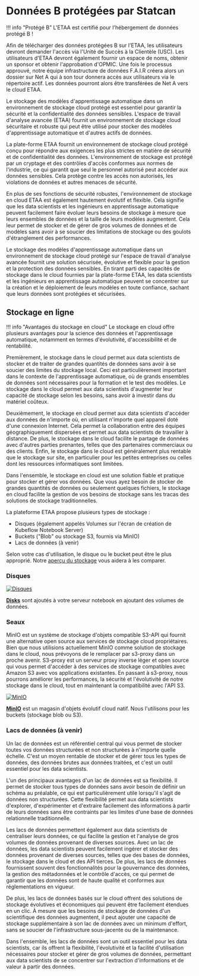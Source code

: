 # Données B protégées par Statcan

<!-- prettier-ignore -->
!!! info "Protégé B"
     L'ETAA est certifié pour l'hébergement de données protégé B !

Afin de télécharger des données protégées B sur l'ETAA, les utilisateurs devront
demander l'accès via l'Unité de Succès à la Clientèle (USC). Les utilisateurs
d'ETAA devront également fournir un espace de noms, obtenir un sponsor et
obtenir l'approbation d'OPMIC. Une fois le processus approuvé, notre équipe
infrastructure de données F.A.I.R créera alors un dossier sur Net A qui à son
tour donnera accès aux utilisateurs via le répertoire actif. Les données
pourront alors être transférées de Net A vers le cloud ETAA.

Le stockage des modèles d'apprentissage automatique dans un environnement de
stockage cloud protégé est essentiel pour garantir la sécurité et la
confidentialité des données sensibles. L'espace de travail d'analyse avancée
(ETAA) fournit un environnement de stockage cloud sécuritaire et robuste qui
peut être utilisé pour stocker des modèles d'apprentissage automatique et
d'autres actifs de données.

La plate-forme ETAA fournit un environnement de stockage cloud protégé conçu
pour répondre aux exigences les plus strictes en matière de sécurité et de
confidentialité des données. L'environnement de stockage est protégé par un
cryptage et des contrôles d'accès conformes aux normes de l'industrie, ce qui
garantit que seul le personnel autorisé peut accéder aux données sensibles. Cela
protège contre les accès non autorisés, les violations de données et autres
menaces de sécurité.

En plus de ses fonctions de sécurité robustes, l'environnement de stockage en
cloud ETAA est également hautement évolutif et flexible. Cela signifie que les
data scientists et les ingénieurs en apprentissage automatique peuvent
facilement faire évoluer leurs besoins de stockage à mesure que leurs ensembles
de données et la taille de leurs modèles augmentent. Cela leur permet de stocker
et de gérer de gros volumes de données et de modèles sans avoir à se soucier des
limitations de stockage ou des goulots d'étranglement des performances.

Le stockage des modèles d'apprentissage automatique dans un environnement de
stockage cloud protégé sur l'espace de travail d'analyse avancée fournit une
solution sécurisée, évolutive et flexible pour la gestion et la protection des
données sensibles. En tirant parti des capacités de stockage dans le cloud
fournies par la plate-forme ETAA, les data scientists et les ingénieurs en
apprentissage automatique peuvent se concentrer sur la création et le
déploiement de leurs modèles en toute confiance, sachant que leurs données sont
protégées et sécurisées.

## Stockage en ligne

<!-- prettier-ignore -->
!!! info "Avantages du stockage en cloud"
     Le stockage en cloud offre plusieurs avantages pour la science des données et l'apprentissage automatique, notamment en termes d'évolutivité, d'accessibilité et de rentabilité.

Premièrement, le stockage dans le cloud permet aux data scientists de stocker et
de traiter de grandes quantités de données sans avoir à se soucier des limites
du stockage local. Ceci est particulièrement important dans le contexte de
l'apprentissage automatique, où de grands ensembles de données sont nécessaires
pour la formation et le test des modèles. Le stockage dans le cloud permet aux
data scientists d'augmenter leur capacité de stockage selon les besoins, sans
avoir à investir dans du matériel coûteux.

Deuxièmement, le stockage en cloud permet aux data scientists d'accéder aux
données de n'importe où, en utilisant n'importe quel appareil doté d'une
connexion Internet. Cela permet la collaboration entre des équipes
géographiquement dispersées et permet aux data scientists de travailler à
distance. De plus, le stockage dans le cloud facilite le partage de données avec
d'autres parties prenantes, telles que des partenaires commerciaux ou des
clients. Enfin, le stockage dans le cloud est généralement plus rentable que le
stockage sur site, en particulier pour les petites entreprises ou celles dont
les ressources informatiques sont limitées.

Dans l'ensemble, le stockage en cloud est une solution fiable et pratique pour
stocker et gérer vos données. Que vous ayez besoin de stocker de grandes
quantités de données ou seulement quelques fichiers, le stockage en cloud
facilite la gestion de vos besoins de stockage sans les tracas des solutions de
stockage traditionnelles.

La plateforme ETAA propose plusieurs types de stockage :

- Disques (également appelés Volumes sur l'écran de création de Kubeflow
  Notebook Server)
- Buckets ("Blob" ou stockage S3, fournis via MinIO)
- Lacs de données (à venir)

Selon votre cas d'utilisation, le disque ou le bucket peut être le plus
approprié. Notre [aperçu du stockage](../5-Storage/Overview.md) vous aidera à
les comparer.

### Disques

[![Disques](../images/Disks.PNG)](Storage.md/)

**[Disks](../5-Storage/Disks.md)** sont ajoutés à votre serveur notebook en
ajoutant des volumes de données.

### Seaux

MinIO est un système de stockage d'objets compatible S3-API qui fournit une
alternative open source aux services de stockage cloud propriétaires. Bien que
nous utilisions actuellement MinIO comme solution de stockage dans le cloud,
nous prévoyons de le remplacer par s3-proxy dans un proche avenir. S3-proxy est
un serveur proxy inverse léger et open source qui vous permet d'accéder à des
services de stockage compatibles avec Amazon S3 avec vos applications
existantes. En passant à s3-proxy, nous pourrons améliorer les performances, la
sécurité et l'évolutivité de notre stockage dans le cloud, tout en maintenant la
compatibilité avec l'API S3.

[![MinIO](../images/Buckets.PNG)](AzureBlobStorage.md/)

**[MinIO](../5-Storage/AzureBlobStorage.md)** est un magasin d'objets évolutif
cloud natif. Nous l'utilisons pour les buckets (stockage blob ou S3).

### Lacs de données (à venir)

Un lac de données est un référentiel central qui vous permet de stocker toutes
vos données structurées et non structurées à n'importe quelle échelle. C'est un
moyen rentable de stocker et de gérer tous les types de données, des données
brutes aux données traitées, et c'est un outil essentiel pour les data
scientists.

L'un des principaux avantages d'un lac de données est sa flexibilité. Il permet
de stocker tous types de données sans avoir besoin de définir un schéma au
préalable, ce qui est particulièrement utile lorsqu'il s'agit de données non
structurées. Cette flexibilité permet aux data scientists d'explorer,
d'expérimenter et d'extraire facilement des informations à partir de leurs
données sans être contraints par les limites d'une base de données relationnelle
traditionnelle.

Les lacs de données permettent également aux data scientists de centraliser
leurs données, ce qui facilite la gestion et l'analyse de gros volumes de
données provenant de diverses sources. Avec un lac de données, les data
scientists peuvent facilement ingérer et stocker des données provenant de
diverses sources, telles que des bases de données, le stockage dans le cloud et
des API tierces. De plus, les lacs de données fournissent souvent des
fonctionnalités pour la gouvernance des données, la gestion des métadonnées et
le contrôle d'accès, ce qui permet de garantir que les données sont de haute
qualité et conformes aux réglementations en vigueur.

De plus, les lacs de données basés sur le cloud offrent des solutions de
stockage évolutives et économiques qui peuvent être facilement étendues en un
clic. À mesure que les besoins de stockage de données d'un scientifique des
données augmentent, il peut ajouter une capacité de stockage supplémentaire à
son lac de données avec un minimum d'effort, sans se soucier de l'infrastructure
sous-jacente ou de la maintenance.

Dans l'ensemble, les lacs de données sont un outil essentiel pour les data
scientists, car ils offrent la flexibilité, l'évolutivité et la facilité
d'utilisation nécessaires pour stocker et gérer de gros volumes de données,
permettant aux data scientists de se concentrer sur l'extraction d'informations
et de valeur à partir des données.

